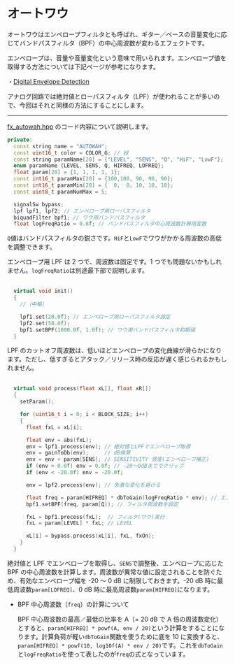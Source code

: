 # オートワウ

オートワウはエンベロープフィルタとも呼ばれ、ギター／ベースの音量変化に応じてバンドパスフィルタ（BPF）の中心周波数が変わるエフェクトです。

エンベロープは、音量や音量変化という意味で用いられます。エンベロープ値を取得する方法については下記ページが参考になります。

・[Digital Envelope Detection](https://www.dsprelated.com/showarticle/938.php)

アナログ回路では絶対値とローパスフィルタ（LPF）が使われることが多いので、今回はそれと同様の方法にすることにします。

---
[fx_autowah.hpp](https://github.com/kanengomibako/Sodium/blob/main/Src/example/fx_autowah.hpp) のコード内容について説明します。

```c++
private:
  const string name = "AUTOWAH";
  const uint16_t color = COLOR_G; // 緑
  const string paramName[20] = {"LEVEL", "SENS", "Q", "HiF", "LowF"};
  enum paramName {LEVEL, SENS, Q, HIFREQ, LOFREQ};
  float param[20] = {1, 1, 1, 1, 1};
  const int16_t paramMax[20] = {100,100, 90, 90, 90};
  const int16_t paramMin[20] = {  0,  0, 10, 10, 10};
  const uint8_t paramNumMax = 5;

  signalSw bypass;
  lpf lpf1, lpf2; // エンベロープ用ローパスフィルタ
  biquadFilter bpf1; // ワウ用バンドパスフィルタ
  float logFreqRatio = 0.6f; // バンドパスフィルタ中心周波数計算用変数
```
`Q`値はバンドパスフィルタの鋭さです。`HiF`と`LowF`でワウがかかる周波数の高低を調整できます。

エンベロープ用 LPF は 2 つで、周波数は固定です。1 つでも問題ないかもしれません。`logFreqRatio`は別途最下部で説明します。<br>
<br>

```c++
  virtual void init()
  {
    //（中略）

    lpf1.set(20.0f); // エンベロープ用ローパスフィルタ設定
    lpf2.set(50.0f);
    bpf1.setBPF(1000.0f, 1.0f); // ワウ用バンドパスフィルタ初期値
  }
```
LPF のカットオフ周波数は、低いほどエンベロープの変化曲線が滑らかになります。ただし、低すぎるとアタック／リリース時の反応が遅く感じられるかもしれません。<br>
<br>

```c++
  virtual void process(float xL[], float xR[])
  {
    setParam();

    for (uint16_t i = 0; i < BLOCK_SIZE; i++)
    {
      float fxL = xL[i];

      float env = abs(fxL);
      env = lpf1.process(env); // 絶対値とLPFでエンベロープ取得
      env = gainToDb(env);     // dB換算
      env = env + param[SENS]; // SENSITIVITY 感度(エンベロープ補正)
      if (env > 0.0f) env = 0.0f; // -20～0dBまででクリップ
      if (env < -20.0f) env = -20.0f;

      env = lpf2.process(env); // 急激な変化を避ける

      float freq = param[HIFREQ] * dbToGain(logFreqRatio * env); // エンベロープに応じた周波数を計算 指数的変化
      bpf1.setBPF(freq, param[Q]); // フィルタ周波数を設定

      fxL = bpf1.process(fxL);  // フィルタ(ワウ)実行
      fxL = param[LEVEL] * fxL; // LEVEL

      xL[i] = bypass.process(xL[i], fxL, fxOn);
    }
  }
```
絶対値と LPF でエンベロープを取得し、`SENS`で調整後、エンベロープに応じた BPF の中心周波数を計算します。周波数が異常な値に設定されることを防ぐため、有効なエンベロープ幅を -20 ～ 0 dB に制限しておきます。-20 dB 時に最低周波数`param[LOFREQ]`、0 dB 時に最高周波数`param[HIFREQ]`になります。

- BPF 中心周波数（`freq`）の計算について

  BPF 中心周波数の最高／最低の比率を A（= 20 dB で A 倍の周波数変化）とすると、`param[HIFREQ] * powf(A, env / 20)`という計算をすることになります。計算負荷が軽い`dbToGain`関数を使うために底を 10 に変換すると、`param[HIFREQ] * powf(10, log10f(A) * env / 20)`です。これを`dbToGain`と`logFreqRatio`を使って表したのが`freq`の式となっています。